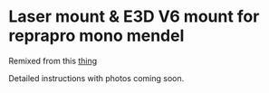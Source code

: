 Laser mount & E3D V6 mount for reprapro mono mendel
===================================================

Remixed from this [thing](http://www.thingiverse.com/thing:965160)

Detailed instructions with photos coming soon.
